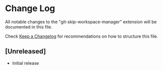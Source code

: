 # Change Log

All notable changes to the "git-skip-workspace-manager" extension will be documented in this file.

Check [Keep a Changelog](http://keepachangelog.com/) for recommendations on how to structure this file.

## [Unreleased]

- Initial release